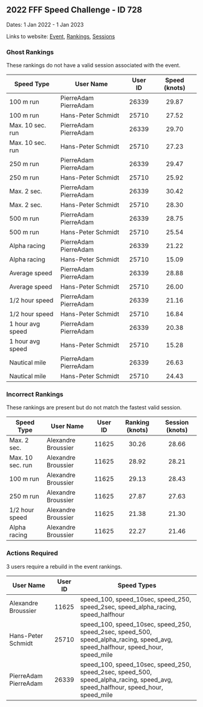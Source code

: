 ## 2022 FFF Speed Challenge - ID 728

Dates: 1 Jan 2022 - 1 Jan 2023

Links to website: [Event](https://www.gps-foilsurfing.com/default.aspx?mnu=event&val=728), [Rankings](https://www.gps-foilsurfing.com/default.aspx?mnu=eventranking&val=728), [Sessions](https://www.gps-foilsurfing.com/default.aspx?mnu=eventsessions&val=728)

### Ghost Rankings

These rankings do not have a valid session associated with the event.

| Speed Type | User Name | User ID | Speed (knots) |
| ---------- | --------- | :-----: | :-----------: |
| 100 m run | PierreAdam PierreAdam | 26339 | 29.87 |
| 100 m run | Hans-Peter Schmidt | 25710 | 27.52 |
| Max. 10 sec. run | PierreAdam PierreAdam | 26339 | 29.70 |
| Max. 10 sec. run | Hans-Peter Schmidt | 25710 | 27.23 |
| 250 m run | PierreAdam PierreAdam | 26339 | 29.47 |
| 250 m run | Hans-Peter Schmidt | 25710 | 25.92 |
| Max. 2 sec. | PierreAdam PierreAdam | 26339 | 30.42 |
| Max. 2 sec. | Hans-Peter Schmidt | 25710 | 28.30 |
| 500 m run | PierreAdam PierreAdam | 26339 | 28.75 |
| 500 m run | Hans-Peter Schmidt | 25710 | 25.54 |
| Alpha racing | PierreAdam PierreAdam | 26339 | 21.22 |
| Alpha racing | Hans-Peter Schmidt | 25710 | 15.09 |
| Average speed | PierreAdam PierreAdam | 26339 | 28.88 |
| Average speed | Hans-Peter Schmidt | 25710 | 26.00 |
| 1/2 hour speed | PierreAdam PierreAdam | 26339 | 21.16 |
| 1/2 hour speed | Hans-Peter Schmidt | 25710 | 16.84 |
| 1 hour avg speed | PierreAdam PierreAdam | 26339 | 20.38 |
| 1 hour avg speed | Hans-Peter Schmidt | 25710 | 15.28 |
| Nautical mile | PierreAdam PierreAdam | 26339 | 26.63 |
| Nautical mile | Hans-Peter Schmidt | 25710 | 24.43 |

### Incorrect Rankings

These rankings are present but do not match the fastest valid session.

| Speed Type | User Name | User ID | Ranking (knots) | Session (knots) |
| ---------- | --------- | :-----: | :-------------: | :-------------: |
| Max. 2 sec. | Alexandre Broussier | 11625 | 30.26 | 28.66 |
| Max. 10 sec. run | Alexandre Broussier | 11625 | 28.92 | 28.21 |
| 100 m run | Alexandre Broussier | 11625 | 29.13 | 28.43 |
| 250 m run | Alexandre Broussier | 11625 | 27.87 | 27.63 |
| 1/2 hour speed | Alexandre Broussier | 11625 | 21.38 | 21.30 |
| Alpha racing | Alexandre Broussier | 11625 | 22.27 | 21.46 |

### Actions Required

3 users require a rebuild in the event rankings.

| User Name | User ID | Speed Types |
| --------- | :-----: | ----------- |
| Alexandre Broussier | 11625 | speed_100, speed_10sec, speed_250, speed_2sec, speed_alpha_racing, speed_halfhour |
| Hans-Peter Schmidt | 25710 | speed_100, speed_10sec, speed_250, speed_2sec, speed_500, speed_alpha_racing, speed_avg, speed_halfhour, speed_hour, speed_mile |
| PierreAdam PierreAdam | 26339 | speed_100, speed_10sec, speed_250, speed_2sec, speed_500, speed_alpha_racing, speed_avg, speed_halfhour, speed_hour, speed_mile |
